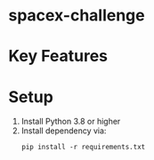 # spacex-challenge

# Key Features



# Setup

1. Install Python 3.8 or higher
2. Install dependency via:
    ```
    pip install -r requirements.txt
    ```